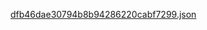 [dfb46dae30794b8b94286220cabf7299.json](https://github.com/Serg-141073/Serg-141073/files/15428153/dfb46dae30794b8b94286220cabf7299.json)
